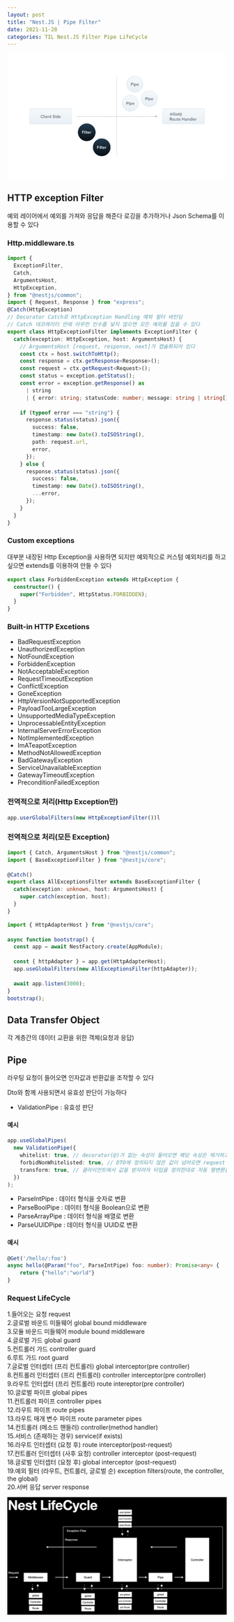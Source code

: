 ```yaml
---
layout: post
title: "Nest.JS | Pipe Filter"
date: 2021-11-28
categories: TIL Nest.JS Filter Pipe LifeCycle
---
```


![](https://raw.githubusercontent.com/Action2theFuture/Action2theFuture.github.io/main/_posts/Images/Filter.png)

## HTTP exception Filter

예외 레이어에서 예외를 가져와 응답을 해준다
로깅을 추가하거나 Json Schema를 이용할 수 있다

### Http.middleware.ts

```typescript
import {
  ExceptionFilter,
  Catch,
  ArgumentsHost,
  HttpException,
} from "@nestjs/common";
import { Request, Response } from "express";
@Catch(HttpException)
// Decorator Catch로 HttpException Handling 예외 필터 바인딩
// Catch 데코레이터 안에 아무런 인수를 넣지 않으면 모든 예외를 잡을 수 있다
export class HttpExceptionFilter implements ExceptionFilter {
  catch(exception: HttpException, host: ArgumentsHost) {
    // ArgumentsHost [request, response, next]가 캡슐화되어 있다
    const ctx = host.switchToHttp();
    const response = ctx.getResponse<Response>();
    const request = ctx.getRequest<Request>();
    const status = exception.getStatus();
    const error = exception.getResponse() as
      | string
      | { error: string; statusCode: number; message: string | string[] };

    if (typeof error === "string") {
      response.status(status).json({
        success: false,
        timestamp: new Date().toISOString(),
        path: request.url,
        error,
      });
    } else {
      response.status(status).json({
        success: false,
        timestamp: new Date().toISOString(),
        ...error,
      });
    }
  }
}
```

### Custom exceptions

대부분 내장된 Http Exception을 사용하면 되지만 예외적으로 커스텀 예외처리를 하고 싶으면 extends를 이용하여 만들 수 있다

```typescript
export class ForbiddenException extends HttpException {
  constructor() {
    super("Forbidden", HttpStatus.FORBIDDEN);
  }
}
```

### Built-in HTTP Excetions

- BadRequestException
- UnauthorizedException
- NotFoundException
- ForbiddenException
- NotAcceptableException
- RequestTimeoutException
- ConflictException
- GoneException
- HttpVersionNotSupportedException
- PayloadTooLargeException
- UnsupportedMediaTypeException
- UnprocessableEntityException
- InternalServerErrorException
- NotImplementedException
- ImATeapotException
- MethodNotAllowedException
- BadGatewayException
- ServiceUnavailableException
- GatewayTimeoutException
- PreconditionFailedException

### 전역적으로 처리(Http Exception만)

```typescript
app.userGlobalFilters(new HttpExceptionFilter())l
```

### 전역적으로 처리(모든 Exception)

```typescript
import { Catch, ArgumentsHost } from "@nestjs/common";
import { BaseExceptionFilter } from "@nestjs/core";

@Catch()
export class AllExceptionsFilter extends BaseExceptionFilter {
  catch(exception: unknown, host: ArgumentsHost) {
    super.catch(exception, host);
  }
}
```

```typescript
import { HttpAdapterHost } from "@nestjs/core";

async function bootstrap() {
  const app = await NestFactory.create(AppModule);

  const { httpAdapter } = app.get(HttpAdapterHost);
  app.useGlobalFilters(new AllExceptionsFilter(httpAdapter));

  await app.listen(3000);
}
bootstrap();
```

## Data Transfer Object

각 계층간의 데이터 교환을 위한 객체(요청과 응답)

## Pipe

라우팅 요청이 들어오면 인자값과 반환값을 조작할 수 있다

Dto와 함께 사용되면서 유효성 판단이 가능하다

- ValidationPipe : 유효성 판단

#### 예시

```typescript
app.useGlobalPipes(
  new ValidationPipe({
    whitelist: true, // decorator(@)가 없는 속성이 들어오면 해당 속성은 제거하고 받아들입니다.
    forbidNonWhitelisted: true, // DTO에 정의되지 않은 값이 넘어오면 request 자체를 막습니다.
    transform: true, // 클라이언트에서 값을 받자마자 타입을 정의한대로 자동 형변환을 합니다.
  })
);
```

- ParseIntPipe : 데이터 형식을 숫자로 변환
- ParseBoolPipe : 데이터 형식을 Boolean으로 변환
- ParseArrayPipe : 데이터 형식을 배열로 변환
- ParseUUIDPipe : 데이터 형식을 UUID로 변환

#### 예시

```typescript
@Get('/hello/:foo')
async hello(@Param("foo", ParseIntPipe) foo: number): Promise<any> {
    return {"hello":"world"}
}
```

### Request LifeCycle

1.들어오는 요청 request  
2.글로벌 바운드 미들웨어 global bound middleware  
3.모듈 바운드 미들웨어 module bound middleware  
4.글로벌 가드 global guard  
5.컨트롤러 가드 controller guard  
6.루트 가드 root guard  
7.글로벌 인터셉터 (프리 컨트롤러) global interceptor(pre controller)  
8.컨트롤러 인터셉터 (프리 컨트롤러) controller interceptor(pre controller)  
9.라우트 인터셉터 (프리 컨트롤러) route intereptor(pre controller)  
10.글로벌 파이프 global pipes  
11.컨트롤러 파이프 controller pipes  
12.라우트 파이프 route pipes  
13.라우트 매개 변수 파이프 route parameter pipes  
14.컨트롤러 (메소드 핸들러) controller(method handler)  
15.서비스 (존재하는 경우) service(if exists)  
16.라우트 인터셉터 (요청 후) route interceptor(post-request)  
17.컨트롤러 인터셉터 (사후 요청) controller interceptor (post-request)  
18.글로벌 인터셉터 (요청 후) global interceptor (post-request)  
19.예외 필터 (라우트, 컨트롤러, 글로벌 순) exception filters(route, the controller, the global)  
20.서버 응답 server response

![](https://raw.githubusercontent.com/Action2theFuture/Action2theFuture.github.io/main/_posts/Images/nestjs-cycle.png)
